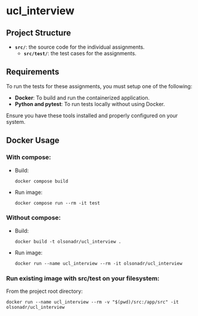 # ucl_interview

## Project Structure

- **`src/`**: the source code for the individual assignments.
    - **`src/test/`**: the test cases for the assignments.

## Requirements

To run the tests for these assignments, you must setup one of the following:

- **Docker**: To build and run the containerized application.
- **Python and pytest**: To run tests locally without using Docker.

Ensure you have these tools installed and properly configured on your system.

## Docker Usage

### With compose:

- Build:
    ```shell
    docker compose build
    ```
- Run image:
    ```shell
    docker compose run --rm -it test
    ```

### Without compose:

- Build:
    ```shell
    docker build -t olsonadr/ucl_interview .
    ```
- Run image:
    ```shell
    docker run --name ucl_interview --rm -it olsonadr/ucl_interview
    ```

### Run existing image with src/test on your filesystem:

From the project root directory:
```shell
docker run --name ucl_interview --rm -v "$(pwd)/src:/app/src" -it olsonadr/ucl_interview
```

